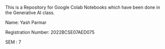 This is a Repository for Google Colab Notebooks which have been done in the Generative AI class.

Name: Yash Parmar

Registration Number: 2022BCSE07AED075

SEM : 7
